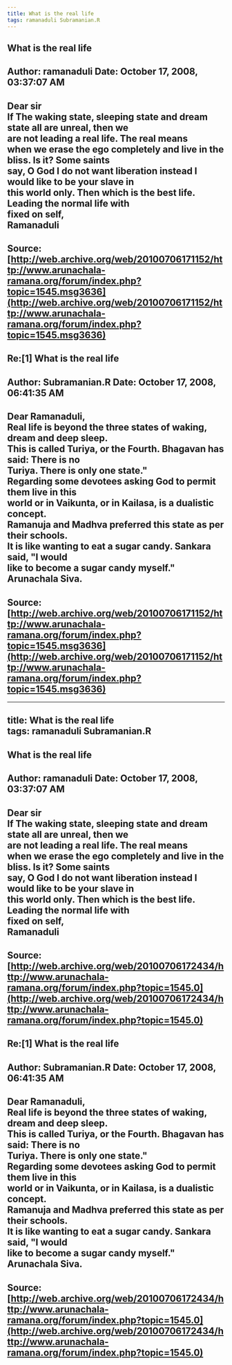```yaml
--- 
title: What is the real life   
tags: ramanaduli Subramanian.R  
---  
```

## What is the real life  
Author: ramanaduli          Date: October 17, 2008, 03:37:07 AM  
---  
Dear sir   
If The waking state, sleeping state and dream state all are unreal, then we  
are not leading a real life. The real means   
when we erase the ego completely and live in the bliss. Is it? Some saints  
say, O God I do not want liberation instead I would like to be your slave in  
this world only. Then which is the best life. Leading the normal life with  
fixed on self,   
Ramanaduli
 ---  
Source:[http://web.archive.org/web/20100706171152/http://www.arunachala-ramana.org/forum/index.php?topic=1545.msg3636](http://web.archive.org/web/20100706171152/http://www.arunachala-ramana.org/forum/index.php?topic=1545.msg3636)   
---  

## Re:[1] What is the real life  
Author: Subramanian.R       Date: October 17, 2008, 06:41:35 AM  
---  
Dear Ramanaduli,   
Real life is beyond the three states of waking, dream and deep sleep.   
This is called Turiya, or the Fourth. Bhagavan has said: There is no   
Turiya. There is only one state."   
Regarding some devotees asking God to permit them live in this   
world or in Vaikunta, or in Kailasa, is a dualistic concept.   
Ramanuja and Madhva preferred this state as per their schools.   
It is like wanting to eat a sugar candy. Sankara said, "I would   
like to become a sugar candy myself."   
Arunachala Siva.
 ---  
Source:[http://web.archive.org/web/20100706171152/http://www.arunachala-ramana.org/forum/index.php?topic=1545.msg3636](http://web.archive.org/web/20100706171152/http://www.arunachala-ramana.org/forum/index.php?topic=1545.msg3636)   
---  

--- 
title: What is the real life   
tags: ramanaduli Subramanian.R  
---  
## What is the real life  
Author: ramanaduli          Date: October 17, 2008, 03:37:07 AM  
---  
Dear sir   
If The waking state, sleeping state and dream state all are unreal, then we  
are not leading a real life. The real means   
when we erase the ego completely and live in the bliss. Is it? Some saints  
say, O God I do not want liberation instead I would like to be your slave in  
this world only. Then which is the best life. Leading the normal life with  
fixed on self,   
Ramanaduli
 ---  
Source:[http://web.archive.org/web/20100706172434/http://www.arunachala-ramana.org/forum/index.php?topic=1545.0](http://web.archive.org/web/20100706172434/http://www.arunachala-ramana.org/forum/index.php?topic=1545.0)   
---  

## Re:[1] What is the real life  
Author: Subramanian.R       Date: October 17, 2008, 06:41:35 AM  
---  
Dear Ramanaduli,   
Real life is beyond the three states of waking, dream and deep sleep.   
This is called Turiya, or the Fourth. Bhagavan has said: There is no   
Turiya. There is only one state."   
Regarding some devotees asking God to permit them live in this   
world or in Vaikunta, or in Kailasa, is a dualistic concept.   
Ramanuja and Madhva preferred this state as per their schools.   
It is like wanting to eat a sugar candy. Sankara said, "I would   
like to become a sugar candy myself."   
Arunachala Siva.
 ---  
Source:[http://web.archive.org/web/20100706172434/http://www.arunachala-ramana.org/forum/index.php?topic=1545.0](http://web.archive.org/web/20100706172434/http://www.arunachala-ramana.org/forum/index.php?topic=1545.0)   
---  

